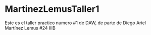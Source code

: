 # MartinezLemusTaller1
Este es el taller practico numero #1 de DAW, de parte de Diego Ariel Martínez Lemus #24 IIIB

